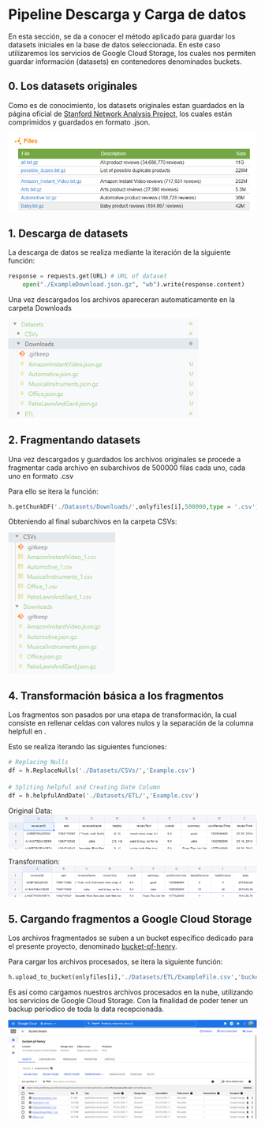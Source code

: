 # Pipeline Descarga y Carga de datos

En esta sección, se da a conocer el método aplicado para guardar los datasets iniciales en la base de datos seleccionada. En este caso utilizaremos los servicios de Google Cloud Storage, los cuales nos permiten guardar información (datasets) en contenedores denominados buckets.

## 0. Los datasets originales

Como es de conocimiento, los datasets originales estan guardados en la página oficial de [Stanford Network Analysis Project](http://snap.stanford.edu/data/web-Amazon.html), los cuales están comprimidos y guardados en formato .json.

![1666739501212](image/README/1666739501212.png)

## 1. Descarga de datasets

La descarga de datos se realiza mediante la iteración de la siguiente función:

```python
response = requests.get(URL) # URL of dataset
    open("./ExampleDownload.json.gz", "wb").write(response.content)
```

Una vez descargados los archivos apareceran automaticamente en la carpeta Downloads

![1666741711947](image/README/1666741711947.png)

## 2. Fragmentando datasets

Una vez descargados y guardados los archivos originales se procede a fragmentar cada archivo en subarchivos de 500000 filas cada uno, cada uno en formato .csv

Para ello se itera la función:

```python
h.getChunkDF('./Datasets/Downloads/',onlyfiles[i],500000,type = '.csv')
```

Obteniendo al final subarchivos en la carpeta CSVs:

![1666741984496](image/README/1666741984496.png)

## 4. Transformación básica a los fragmentos

Los fragmentos son pasados por una etapa de transformación, la cual consiste en rellenar celdas con valores nulos y la separación de la columna helpfull en .

Esto se realiza iterando las siguientes funciones:<br>
```python
# Replacing Nulls
df = h.ReplaceNulls('./Datasets/CSVs/','Example.csv')

# Spliting helpful and Creating Date Column
df = h.helpfulAndDate('./Datasets/ETL/','Example.csv')
```
Original Data:<br>
![1666743887915](image/README/1666743887915.png)

Transformation:<br>
![1666743964876](image/README/1666743964876.png)


## 5. Cargando fragmentos a Google Cloud Storage

Los archivos fragmentados se suben a un bucket específico dedicado para el presente proyecto, denominado [bucket-pf-henry](https://console.cloud.google.com/storage/browser/bucket-pf-henry;tab=objects?forceOnBucketsSortingFiltering=false&project=pf-henry-365404&prefix=&forceOnObjectsSortingFiltering=true).

Para cargar los archivos procesados, se itera la siguiente función:

```python
h.upload_to_bucket(onlyfiles[i],'./Datasets/ETL/ExampleFile.csv','bucket-pf-henry')
```

Es así como cargamos nuestros archivos procesados en la nube, utilizando los servicios de Google Cloud Storage. Con la finalidad de poder tener un backup periodico de toda la data recepcionada.

![1666744457547](image/README/1666744457547.png)